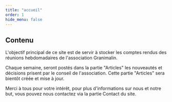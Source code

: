 ```yaml
---
title: "accueil"
order: 1
hide_menu: false
---
```

## Contenu

L'objectif principal de ce site est de servir à stocker les comptes rendus des réunions hebdomadaires de l'association Granimalin. 

Chaque semaine, seront postés dans la partie "Articles" les nouveautés et décisions prisent par le conseil de l'association. Cette partie "Articles" sera bientôt créée et mise à jour.

Merci à tous pour votre intérêt, pour plus d'informations sur nous et notre but, vous pouvez nous contactez via la partie Contact du site. 
